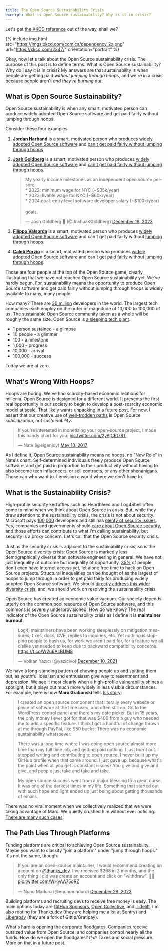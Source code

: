 ```yaml
---
title: The Open Source Sustainability Crisis
excerpt: What is Open Source sustainability? Why is it in crisis?
---
```


Let's get [the XKCD reference](https://xkcd.com/2347/) out of the way, shall we?

{% include img.html src="https://imgs.xkcd.com/comics/dependency_2x.png" url="https://xkcd.com/2347/" orientation="portrait" %}

Okay, now let's talk about the Open Source sustainability crisis. The purpose
of this post is to define terms. What is Open Source sustainability? Why do I
say it is in crisis? My answers are that sustainability is when people are
getting paid _without jumping through hoops_, and we're in a crisis because
people aren't _and they're burning out_.

## What is Open Source Sustainability?

Open Source sustainability is when any smart, motivated person can produce
widely adopted Open Source software and get paid fairly without jumping through
hoops.

Consider these four examples:

1. [**Jordan Harband**](https://twitter.com/ljharb) is a smart, motivated
   person who produces [widely adopted Open Source
   software](https://github.com/ljharb) and [can't get paid fairly without jumping
   through
   hoops](https://thenewstack.io/open-source-needs-maintainers-but-how-can-they-get-paid/).

1. [**Josh Goldberg**](https://www.joshuakgoldberg.com/) is a smart, motivated
   person who produces [widely adopted Open Source
   software](https://github.com/JoshuaKGoldberg) and [can't get paid fairly
   without jumping through
   hoops](https://twitter.com/JoshuaKGoldberg/status/1737229604442517902).

   <blockquote class="twitter-tweet" data-dnt="true"><p lang="en" dir="ltr">My yearly income milestones as an independent open source person:<br>* 2022: minimum wage for NYC (~$35k/year)<br>* 2023: livable wage for NYC (~$60k/year)<br>* 2024 goal: entry level software developer salary (~$100k/year)<br><br>goals.</p>&mdash; Josh Goldberg 💖 (@JoshuaKGoldberg) <a href="https://twitter.com/JoshuaKGoldberg/status/1737229604442517902?ref_src=twsrc%5Etfw">December 19, 2023</a></blockquote>

1. [**Filippo Valsorda**](https://filippo.io/) is a smart, motivated person who
   produces [widely adopted Open Source
   software](https://github.com/FiloSottile) and can't get paid fairly without
   [jumping through hoops](https://words.filippo.io/full-time-maintainer/).

1. [**Caleb Porzio**](https://calebporzio.com/) is a smart, motivated person
   who produces [widely adopted Open Source
   software](https://github.com/calebporzio) and can't get [paid
   fairly](https://calebporzio.com/i-just-hit-dollar-100000yr-on-github-sponsors-heres-how-i-did-it)
   without [jumping through hoops](https://calebporzio.com/sponsorware).

Those are four people at the top of the Open Source game, clearly illustrating
that we have not reached Open Source sustainability yet. We've hardly begun.
For, sustainability means the opportunity to produce Open Source software and
get paid fairly without jumping through hoops is widely available to many, many
people.

How many? There are [30
million](https://www.statista.com/statistics/627312/worldwide-developer-population/)
developers in the world. The largest tech companies each employ on the order of
magnitude of 10,000 to 100,000 of us. The sustainable Open Source community
taken as a whole will be roughly the same size. Open Source is [a sleeping tech
giant](https://gratipay.news/your-company-should-probably-pay-2000-per-person-for-open-source-9205443e209d).

- 1 person sustained - a glimpse
- 10 people - a glimmer
- 100 - a milestone
- 1,000 - progress
- 10,000 - arrival
- 100,000 - success

Today we are at zero.

## What's Wrong With Hoops?

Hoops are boring. We've had scarcity-based economic relations for millenia.
Open Source is designed for a different world. It presents the first real
opportunity in our society to begin to develop a post-scarcity economic model
at scale. That likely wants unpacking in a future post. For now, I assert that
our creative use of [well-trodden
paths](https://twitter.com/eigenjoy/status/862412458517962752) is Open Source
_subsidization_, not _sustainability_.

<blockquote class="twitter-tweet" data-dnt="true"><p lang="en" dir="ltr">If you&#39;re interested in monetizing your open-source project, I made this handy chart for you: <a href="https://t.co/2yAjCRt78T">pic.twitter.com/2yAjCRt78T</a></p>&mdash; Nate (@eigenjoy) <a href="https://twitter.com/eigenjoy/status/862412458517962752?ref_src=twsrc%5Etfw">May 10, 2017</a></blockquote>

As I define it, Open Source sustainability means no hoops, no "New Role" in
Nate's chart. Self-determined individuals freely produce Open Source software,
and get paid in proportion to their productivity without having to also become
tech influencers, or sell contracts, or any other shenanigans. Those can who
want to. I envision a world where we don't have to.

## What is the Sustainability Crisis?

High-profile security kerfuffles such as Heartbleed and Log4Shell often come to
mind when we think about Open Source in crisis. But, while they draw attention
to the sustainability crisis, the crisis is not about security. Microsoft pays
[100,000](https://devblogs.microsoft.com/engineering-at-microsoft/welcome-to-the-engineering-at-microsoft-blog/)
developers and still has [plenty of security
issues](https://msrc.microsoft.com/update-guide/vulnerability). Yes, companies
and governments should [care about Open Source security](https://openssf.org/),
and those efforts can contribute to what I'm calling sustainability, but
security is a proxy concern. Let's call that the Open Source security crisis.

Just as the security crisis is adjacent to the sustainability crisis, so is the
[Open Source
diversity](https://en.wikipedia.org/wiki/Diversity_in_open-source_software)
crisis: Open Source is markedly less demographically diverse than software
engineering in general. We have not just inequality of outcome but inequality of
opportunity.
[35%](https://www.statista.com/statistics/617136/digital-population-worldwide/)
of people don't even have Internet access yet, let alone free time to hack on
Open Source projects. Structural inequalities can be thought of as the largest
of hoops to jump through in order to get paid fairly for producing widely
adopted Open Source software. We should [directly address this wider diversity
crisis](https://www.outreachy.org/), and, we should work on resolving the
sustainability crisis.

Open Source has created an economic value vacuum. Our society depends
utterly on the common pool resource of Open Source software, and this commons
is severely underprovisioned. How do we know? The real indicator of the Open
Source sustainability crisis as I define it is **maintainer burnout**.

<blockquote class="twitter-tweet" data-dnt="true"><p lang="en" dir="ltr">Log4j maintainers have been working sleeplessly on mitigation measures; fixes, docs, CVE, replies to inquiries, etc. Yet nothing is stopping people to bash us, for work we aren&#39;t paid for, for a feature we all dislike yet needed to keep due to backward compatibility concerns. <a href="https://t.co/W2u6AcBUM8">https://t.co/W2u6AcBUM8</a></p>&mdash; Volkan Yazıcı (@yazicivo) <a href="https://twitter.com/yazicivo/status/1469349956880408583?ref_src=twsrc%5Etfw">December 10, 2021</a></blockquote>

We have a long-standing pattern of chewing people up and spitting them out, as
youthful idealism and enthusiasm give way to resentment and depression. We see
it most clearly when a high-profile vulnerability shines a spotlight, but it
plays out much more widely in less visible circumstances. For example, here is
how **Marc Grabanski** tells [his
story](https://blog.opencollective.com/frontend-masters/):

> I created an open source component that literally every website or piece of
> software at the time used, and often still do. Go to the WordPress control
> panel and there's my date picker. But in 15 years, the only money I ever got
> for that was $400 from a guy who needed me to add a specific feature. I think I
> got a handful of change thrown at me through PayPal, like $50 bucks. There was
> no economic sustainability whatsoever.
>
> There was a long time where I was doing open source almost more time than my
> full time job, and getting paid nothing. I just burnt out. I stopped writing
> and contributing to open source. I never built up my GitHub profile when that
> came around. I just gave up, because what's the point when all you get is
> constant issues? You give and give and give, and people just take and take and
> take.
>
> My open source success went from a major blessing to a great curse. It was
> one of the darkest times in my life. Something that started out with such hope
> and light ended up just being about getting thousands of emails.

There was no viral moment when we collectively realized that we were taking
advantage of Marc. We quietly crushed him without ever noticing. [There are
many such cases](https://blog.tidelift.com/maintainer-burnout-is-real).

## The Path Lies Through Platforms

Funding platforms are critical to achieving Open Source sustainability. Maybe
you want to classify "join a platform" under "jump through hoops." It's not the
same, though.

<blockquote class="twitter-tweet" data-dnt="true">
  <p lang="en" dir="ltr">
    If you are an open-source maintainer, I would recommend creating an account
    on
    <a href="https://twitter.com/thanks_dev?ref_src=twsrc%5Etfw">@thanks_dev</a
    >. I&#39;ve received $268 in 2 months, and the only thing I did was create
    an account and click on &quot;withdraw&quot;. 👍🏻
    <a href="https://t.co/WHyAA75oRZ">pic.twitter.com/WHyAA75oRZ</a>
  </p>
  &mdash; Nuno Maduro (@enunomaduro)
  <a
    href="https://twitter.com/enunomaduro/status/1740686110978687267?ref_src=twsrc%5Etfw"
    >December 29, 2023</a
  >
</blockquote>

Building platforms and recruiting devs to receive free money is easy. The main
options today are [GitHub Sponsors](https://github.com/sponsors), [Open
Collective](ttps://www.opencollective.org/), and
[Tidelift](https://tidelift.com/). I'm also rooting for
[Thanks.dev](https://thanks.dev/home) (they are helping me a lot at Sentry) and
[Liberapay](https://liberapay.com/) (they are a fork of Gittip/Gratipay).

What's hard is opening the corporate floodgates. Companies receive outsized
value from Open Source, and companies control nearly all the funds. How do we
open the floodgates? _tl;dr_ Taxes and social pressure. More on that in a
future post.
